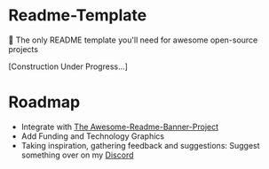 # Readme-Template
📗 The only README template you'll need for awesome open-source projects

[Construction Under Progress...]

# Roadmap

- Integrate with [The Awesome-Readme-Banner-Project](https://github.com/Just-Moh-it/TARBaP)
- Add Funding and Technology Graphics
- Taking inspiration, gathering feedback and suggestions: Suggest something over on my [Discord](https://discord.gg/VGHvuhfh4J)
